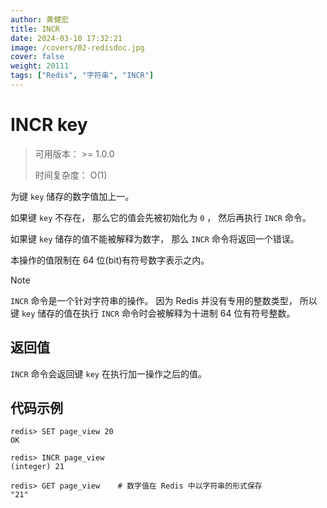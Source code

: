 ```yaml
---
author: 黄健宏
title: INCR
date: 2024-03-10 17:32:21
image: /covers/02-redisdoc.jpg
cover: false
weight: 20111
tags: ["Redis", "字符串", "INCR"]
---
```



# INCR key

> 可用版本： >= 1.0.0
> 
> 时间复杂度： O(1)

为键 `key` 储存的数字值加上一。

如果键 `key` 不存在， 那么它的值会先被初始化为 `0` ， 然后再执行 `INCR` 命令。

如果键 `key` 储存的值不能被解释为数字， 那么 `INCR` 命令将返回一个错误。

本操作的值限制在 64 位(bit)有符号数字表示之内。

Note

`INCR` 命令是一个针对字符串的操作。 因为 Redis 并没有专用的整数类型， 所以键 `key` 储存的值在执行 `INCR` 命令时会被解释为十进制 64 位有符号整数。

## 返回值

`INCR` 命令会返回键 `key` 在执行加一操作之后的值。

## 代码示例

```shell
redis> SET page_view 20
OK

redis> INCR page_view
(integer) 21

redis> GET page_view    # 数字值在 Redis 中以字符串的形式保存
"21"
```
